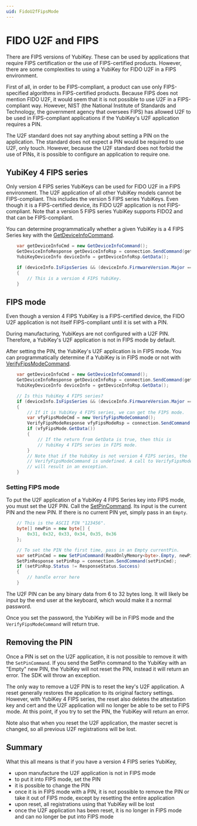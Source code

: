 ```yaml
---
uid: FidoU2fFipsMode
---
```


<!-- Copyright 2021 Yubico AB

Licensed under the Apache License, Version 2.0 (the "License");
you may not use this file except in compliance with the License.
You may obtain a copy of the License at

    http://www.apache.org/licenses/LICENSE-2.0

Unless required by applicable law or agreed to in writing, software
distributed under the License is distributed on an "AS IS" BASIS,
WITHOUT WARRANTIES OR CONDITIONS OF ANY KIND, either express or implied.
See the License for the specific language governing permissions and
limitations under the License. -->

# FIDO U2F and FIPS

There are FIPS versions of YubiKey. These can be used by applications that require FIPS
certification or the use of FIPS-certified products. However, there are some complexities
to using a YubiKey for FIDO U2F in a FIPS environment.

First of all, in order to be FIPS-compliant, a product can use only FIPS-specified
algorithms in FIPS-certified products. Because FIPS does not mention FIDO U2F, it would
seem that it is not possible to use U2F in a FIPS-compliant way. However, NIST (the
National Institute of Standards and Technology, the government agency that oversees FIPS)
has allowed U2F to be used in FIPS-compliant applications if the YubiKey's U2F application
requires a PIN.

The U2F standard does not say anything about setting a PIN on the application. The
standard does not expect a PIN would be required to use U2F, only touch. However, because
the U2F standard does not forbid the use of PINs, it is possible to configure an
application to require one.

## YubiKey 4 FIPS series

Only version 4 FIPS series YubiKeys can be used for FIDO U2F in a FIPS environment. The
U2F application of all other YubiKey models cannot be FIPS-compliant. This includes the
version 5 FIPS series YubiKeys. Even though it is a FIPS-certified device, its FIDO U2F
application is not FIPS-compliant. Note that a version 5 FIPS series YubiKey supports
FIDO2 and that can be FIPS-compliant.

You can determine programmatically whether a given YubiKey is a 4 FIPS Series key with the
[GetDeviceInfoCommand](u2f-commands.md#get-device-info).

```c#
    var getDeviceInfoCmd = new GetDeviceInfoCommand();
    GetDeviceInfoResponse getDeviceInfoRsp = connection.SendCommand(getDeviceInfoCmd);
    YubiKeyDeviceInfo deviceInfo = getDeviceInfoRsp.GetData();

    if (deviceInfo.IsFipsSeries && (deviceInfo.FirmwareVersion.Major == 4))
    {
        // This is a version 4 FIPS YubiKey.
    }
```

## FIPS mode

Even though a version 4 FIPS YubiKey is a FIPS-certified device, the FIDO U2F application
is not itself FIPS-compliant until it is set with a PIN.

During manufacturing, YubiKeys are not configured with a U2F PIN. Therefore, a YubiKey's
U2F application is not in FIPS mode by default.

After setting the PIN, the YubiKey's U2F application is in FIPS mode. You can
programmatically determine if a YubiKey is in FIPS mode or not with
[VerifyFipsModeCommand](u2f-commands.md#verify-fips-mode).

```c#
    var getDeviceInfoCmd = new GetDeviceInfoCommand();
    GetDeviceInfoResponse getDeviceInfoRsp = connection.SendCommand(getDeviceInfoCmd);
    YubiKeyDeviceInfo deviceInfo = getDeviceInfoRsp.GetData();

    // Is this YubiKey 4 FIPS series? 
    if (deviceInfo.IsFipsSeries && (deviceInfo.FirmwareVersion.Major == 4))
    {
        // If it is YubiKey 4 FIPS series, we can get the FIPS mode.
        var vfyFipsModeCmd = new VerifyFipsModeCommand();
        VerifyFipsModeResponse vfyFipsModeRsp = connection.SendCommand(vfyFipsModeCmd);
        if (vfyFipsMode.GetData())
        {
            // If the return from GetData is true, then this is
            // YubiKey 4 FIPS series in FIPS mode.
        }
        // Note that if the YubiKey is not version 4 FIPS series, the
        // VerifyFipsModeCommand is undefined. A call to VerifyFipsModeResponse.GetData
        // will result in an exception. 
    }
```

### Setting FIPS mode

To put the U2F application of a YubiKey 4 FIPS Series key into FIPS mode, you must set the
U2F PIN. Call the [SetPinCommand](u2f-commands.md#set-pin). Its input is the current PIN
and the new PIN. If there is no current PIN yet, simply pass in an `Empty`.

```c#
    // This is the ASCII PIN "123456".
    byte[] newPin = new byte[] {
        0x31, 0x32, 0x33, 0x34, 0x35, 0x36
    };

    // To set the PIN the first time, pass in an Empty currentPin.
    var setPinCmd = new SetPinCommand(ReadOnlyMemory<byte>.Empty, newPin);
    SetPinResponse setPinRsp = connection.SendCommand(setPinCmd);
    if (setPinRsp.Status != ResponseStatus.Success)
    {
        // handle error here
    }
```

The U2F PIN can be any binary data from 6 to 32 bytes long. It will likely be input by the
end user at the keyboard, which would make it a normal password.

Once you set the password, the YubiKey will be in FIPS mode and the
`VerifyFipsModeCommand` will return true.

## Removing the PIN

Once a PIN is set on the U2F application, it is not possible to remove it with the
`SetPinCommand`. If you send the SetPin command to the YubiKey with an "Empty" new PIN,
the YubiKey will not reset the PIN, instead it will return an error. The SDK will throw an
exception.

The only way to remove a U2F PIN is to reset the key's U2F application. A reset generally
restores the application to its original factory settings. However, with YubiKey 4 FIPS
series, the reset also deletes the attestation key and cert and the U2F application will
no longer be able to be set to FIPS mode. At this point, if you try to set the PIN, the
YubiKey will return an error.

Note also that when you reset the U2F application, the master secret is changed, so all
previous U2F registrations will be lost.

## Summary

What this all means is that if you have a version 4 FIPS series YubiKey,

* upon manufacture the U2F application is not in FIPS mode
* to put it into FIPS mode, set the PIN
* it is possible to change the PIN
* once it is in FIPS mode with a PIN, it is not possible to remove the PIN or take it out
of FIPS mode, except by resetting the entire application
* upon reset, all registrations using that YubiKey will be lost
* once the U2F application has been reset, it is no longer in FIPS mode and can no longer
be put into FIPS mode
